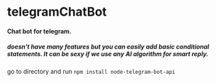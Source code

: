 # telegramChatBot
#### Chat bot for telegram. 
##### doesn't have many features but you can easily add basic conditional statements. It can be sexy if we use any AI algorithm for smart reply. 


go to directory and run `npm install node-telegram-bot-api`
